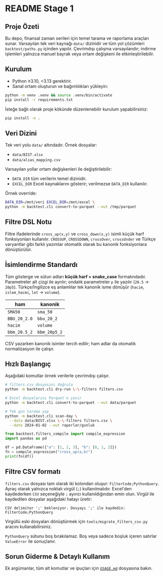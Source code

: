 # README Stage 1

## Proje Özeti
Bu depo, finansal zaman serileri için temel tarama ve raporlama araçları
sunar. Varsayılan tek veri kaynağı `data/` dizinidir ve tüm yol çözümleri
`backtest/paths.py` içinden yapılır. Çevrimdışı çalışma varsayılandır;
indirme işlemleri yalnızca manuel bayrak veya ortam değişkeni ile
etkinleştirilebilir.

## Kurulum
- Python ≥3.10, <3.13 gerektirir.
- Sanal ortam oluşturun ve bağımlılıkları yükleyin:

```bash
python -m venv .venv && source .venv/bin/activate
pip install -r requirements.txt
```

İsteğe bağlı olarak proje kökünde düzenlenebilir kurulum yapabilirsiniz:

```bash
pip install -e .
```

## Veri Dizini
Tek veri yolu `data/` altındadır. Örnek dosyalar:
- `data/BIST.xlsx`
- `data/alias_mapping.csv`

Varsayılan yollar ortam değişkenleri ile değiştirilebilir:
- `DATA_DIR` tüm verilerin temel dizinidir.
- `EXCEL_DIR` Excel kaynaklarını gösterir; verilmezse `DATA_DIR`
  kullanılır.

Örnek override:

```bash
DATA_DIR=/mnt/veri EXCEL_DIR=/mnt/excel \
python -m backtest.cli convert-to-parquet --out /tmp/parquet
```

## Filtre DSL Notu
Filtre ifadelerinde `cross_up(x,y)` ve `cross_down(x,y)` isimli küçük harf
fonksiyonları kullanılır. `CROSSUP`, `CROSSDOWN`, `crossOver`, `crossUnder`
ve Türkçe varyantlar gibi farklı yazımlar otomatik olarak bu kanonik
fonksiyonlara dönüştürülür.

## İsimlendirme Standardı
Tüm gösterge ve sütun adları **küçük harf + snake_case** formatındadır.
Parametreler alt çizgi ile ayrılır; ondalık parametreler `p` ile
yazılır (`20.5` → `20p5`). Türkçe/İngilizce eş anlamlılar tek kanonik isme
dönüşür (`hacim`, `islem_hacmi`, `lot` → `volume`).

| ham | kanonik |
| --- | --- |
| `SMA50` | `sma_50` |
| `BBU_20_2.0` | `bbu_20_2` |
| `hacim` | `volume` |
| `bbm_20.5_2` | `bbm_20p5_2` |

CSV yazarken kanonik isimler tercih edilir; ham adlar da otomatik
normalizasyon ile çalışır.

## Hızlı Başlangıç
Aşağıdaki komutlar örnek verilerle çevrimdışı çalışır.

```bash
# filters.csv dosyasını doğrula
python -m backtest.cli dry-run \-\-filters filters.csv

# Excel dosyalarını Parquet'e çevir
python -m backtest.cli convert-to-parquet --out data/parquet

# Tek gün tarama yap
python -m backtest.cli scan-day \
  --data data/BIST.xlsx \-\-filters filters.csv \
  --date 2024-01-02 --out raporlar/gunluk
```

```python
from backtest.filters_compile import compile_expression
import pandas as pd

df = pd.DataFrame({"a": [1, 2, 3], "b": [0, 1, 2]})
fn = compile_expression("cross_up(a,b)")
print(fn(df))
```

## Filtre CSV formatı

`filters.csv` dosyası tam olarak iki kolondan oluşur:
`FilterCode;PythonQuery`. Ayraç olarak yalnızca noktalı virgül (`;`)
kullanılmalıdır. Excel'den kaydederken `CSV` seçeneğiyle `;` ayırıcı
kullanıldığından emin olun. Virgül ile kaydedilen dosyalar aşağıdaki hatayı
üretir:

```
CSV delimiter ';' bekleniyor. Dosyayı ';' ile kaydedin: FilterCode;PythonQuery
```

Virgüllü eski dosyaları dönüştürmek için `tools/migrate_filters_csv.py`
aracını kullanabilirsiniz.

`PythonQuery` sütunu boş bırakılamaz. Boş veya sadece boşluk içeren
satırlar `ValueError` ile sonuçlanır.

## Sorun Giderme & Detaylı Kullanım
Ek argümanlar, tüm alt komutlar ve ipuçları için
[`USAGE.md`](USAGE.md) dosyasına bakın.
